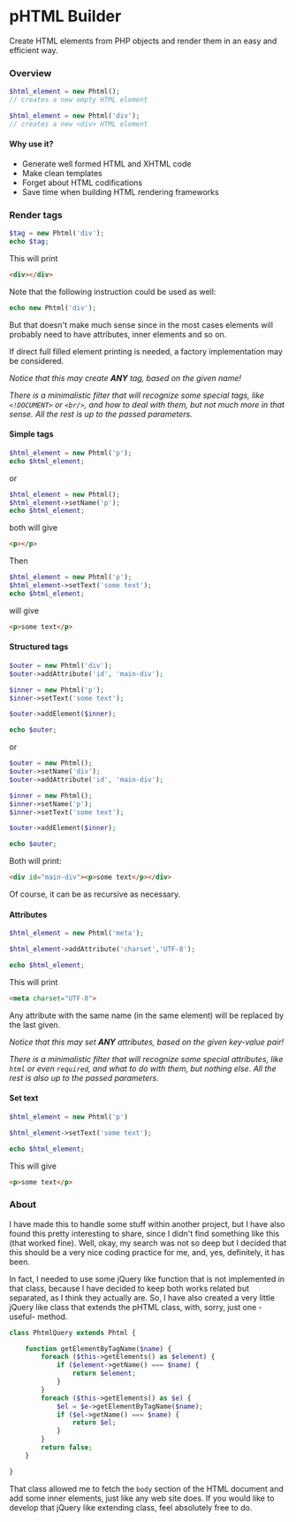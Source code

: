 # pHTML Builder
Create HTML elements from PHP objects and render them in an easy and efficient way.
### Overview
```php
$html_element = new Phtml();
// creates a new empty HTML element
```
```php
$html_element = new Phtml('div');
// creates a new <div> HTML element
```
#### Why use it?
* Generate well formed HTML and XHTML code
* Make clean templates
* Forget about HTML codifications
* Save time when building HTML rendering frameworks
### Render tags
```php
$tag = new Phtml('div');
echo $tag;
```
This will print
```html
<div></div>
```
Note that the following instruction could be used as well:
```php
echo new Phtml('div');
```
But that doesn't make much sense since in the most cases elements will probably need to have attributes, inner elements and so on.

If direct full filled element printing is needed, a factory implementation may be considered.

_Notice that this may create **ANY** tag, based on the given name!_

_There is a minimalistic filter that will recognize some special tags, like `<!DOCUMENT>` or `<br/>`, and how to deal with them, but not much more in that sense. All the rest is up to the passed parameters._
#### Simple tags
```php
$html_element = new Phtml('p');
echo $html_element;
```
or
```php
$html_element = new Phtml();
$html_element->setName('p');
echo $html_element;
```
both will give
```html
<p></p>
```
Then
```php
$html_element = new Phtml('p');
$html_element->setText('some text');
echo $html_element;
```
will give
```html
<p>some text</p>
```
#### Structured tags
```php
$outer = new Phtml('div');
$outer->addAttribute('id', 'main-div');

$inner = new Phtml('p');
$inner->setText('some text');

$outer->addElement($inner);

echo $outer;
```
or
```php
$outer = new Phtml();
$outer->setName('div');
$outer->addAttribute('id', 'main-div');

$inner = new Phtml();
$inner->setName('p');
$inner->setText('some text');

$outer->addElement($inner);

echo $outer;
```
Both will print:
```html
<div id="main-div"><p>some text</p></div>
```
Of course, it can be as recursive as necessary.
#### Attributes
```php
$html_element = new Phtml('meta');

$html_element->addAttribute('charset','UTF-8');

echo $html_element;
```
This will print
```html
<meta charset="UTF-8">
```
Any attribute with the same name (in the same element) will be replaced by the last given.

_Notice that this may set **ANY** attributes, based on the given key-value pair!_

_There is a minimalistic filter that will recognize some special attributes, like `html` or even `required`, and what to do with them, but nothing else. All the rest is also up to the passed parameters._
#### Set text
```php
$html_element = new Phtml('p')

$html_element->setText('some text');

echo $html_element;
```
This will give
```html
<p>some text</p>
```
### About
I have made this to handle some stuff within another project, but I have also found this pretty interesting to share, since I didn't find something like this (that worked fine).
Well, okay, my search was not so deep but I decided that this should be a very nice coding practice for me, and, yes, definitely, it has been.

In fact, I needed to use some jQuery like function that is not implemented in that class, because I have decided to keep both works related but separated, as I think they actually are.
So, I have also created a very little jQuery like class that extends the pHTML class, with, sorry, just one -useful- method.
```php
class PhtmlQuery extends Phtml {

    function getElementByTagName($name) {
        foreach ($this->getElements() as $element) {
            if ($element->getName() === $name) {
                return $element;
            }
        }
        foreach ($this->getElements() as $e) {
            $el = $e->getElementByTagName($name);
            if ($el->getName() === $name) {
                return $el;
            }
        }
        return false;
    }

}
```
That class allowed me to fetch the `body` section of the HTML document and add some inner elements, just like any web site does.
If you would like to develop that jQuery like extending class, feel absolutely free to do.
